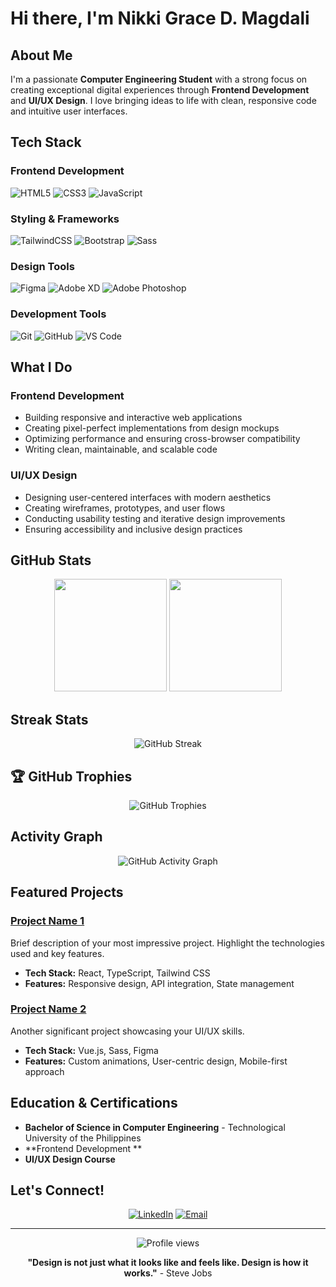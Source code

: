 # Hi there, I'm Nikki Grace D. Magdali 

##  About Me
I'm a passionate **Computer Engineering Student** with a strong focus on creating exceptional digital experiences through **Frontend Development** and **UI/UX Design**. I love bringing ideas to life with clean, responsive code and intuitive user interfaces.

## Tech Stack

### Frontend Development
![HTML5](https://img.shields.io/badge/html5-%23E34F26.svg?style=for-the-badge&logo=html5&logoColor=white)
![CSS3](https://img.shields.io/badge/css3-%231572B6.svg?style=for-the-badge&logo=css3&logoColor=white)
![JavaScript](https://img.shields.io/badge/javascript-%23323330.svg?style=for-the-badge&logo=javascript&logoColor=%23F7DF1E)

### Styling & Frameworks
![TailwindCSS](https://img.shields.io/badge/tailwindcss-%2338B2AC.svg?style=for-the-badge&logo=tailwind-css&logoColor=white)
![Bootstrap](https://img.shields.io/badge/bootstrap-%238511FA.svg?style=for-the-badge&logo=bootstrap&logoColor=white)
![Sass](https://img.shields.io/badge/SASS-hotpink.svg?style=for-the-badge&logo=SASS&logoColor=white)

### Design Tools
![Figma](https://img.shields.io/badge/figma-%23F24E1E.svg?style=for-the-badge&logo=figma&logoColor=white)
![Adobe XD](https://img.shields.io/badge/Adobe%20XD-470137?style=for-the-badge&logo=Adobe%20XD&logoColor=#FF61F6)
![Adobe Photoshop](https://img.shields.io/badge/adobe%20photoshop-%2331A8FF.svg?style=for-the-badge&logo=adobe%20photoshop&logoColor=white)

### Development Tools
![Git](https://img.shields.io/badge/git-%23F05033.svg?style=for-the-badge&logo=git&logoColor=white)
![GitHub](https://img.shields.io/badge/github-%23121011.svg?style=for-the-badge&logo=github&logoColor=white)
![VS Code](https://img.shields.io/badge/Visual%20Studio%20Code-0078d7.svg?style=for-the-badge&logo=visual-studio-code&logoColor=white)

##  What I Do

###  Frontend Development
- Building responsive and interactive web applications
- Creating pixel-perfect implementations from design mockups
- Optimizing performance and ensuring cross-browser compatibility
- Writing clean, maintainable, and scalable code

###  UI/UX Design
- Designing user-centered interfaces with modern aesthetics
- Creating wireframes, prototypes, and user flows
- Conducting usability testing and iterative design improvements
- Ensuring accessibility and inclusive design practices

##  GitHub Stats

<div align="center">
  <img height="180em" src="https://github-readme-stats.vercel.app/api?username=Nxyzie&show_icons=true&theme=tokyonight&include_all_commits=true&count_private=true"/>
  <img height="180em" src="https://github-readme-stats.vercel.app/api/top-langs/?username=Nxyzie&layout=compact&langs_count=7&theme=tokyonight"/>
</div>

## Streak Stats
<div align="center">
  <img src="https://github-readme-streak-stats.herokuapp.com/?user=Nxyzie&theme=tokyonight" alt="GitHub Streak" />
</div>

## 🏆 GitHub Trophies
<div align="center">
  <img src="https://github-profile-trophy.vercel.app/?username=Nxyzie&theme=tokyonight&row=1&column=7" alt="GitHub Trophies" />
</div>

##  Activity Graph
<div align="center">
  <img src="https://github-readme-activity-graph.vercel.app/graph?username=Nxyzie&theme=tokyo-night&hide_border=true" alt="GitHub Activity Graph" />
</div>

##  Featured Projects

###  [Project Name 1](https://github.com/yourusername/project1)
Brief description of your most impressive project. Highlight the technologies used and key features.
- **Tech Stack:** React, TypeScript, Tailwind CSS
- **Features:** Responsive design, API integration, State management

###  [Project Name 2](https://github.com/yourusername/project2)
Another significant project showcasing your UI/UX skills.
- **Tech Stack:** Vue.js, Sass, Figma
- **Features:** Custom animations, User-centric design, Mobile-first approach

##  Education & Certifications
-  **Bachelor of Science in Computer Engineering** - Technological University of the Philippines
-  **Frontend Development ** 
-  **UI/UX Design Course** 

##  Let's Connect!

<div align="center">
  
[![LinkedIn](https://img.shields.io/badge/LinkedIn-%230077B5.svg?style=for-the-badge&logo=linkedin&logoColor=white)]([https://linkedin.com/in/yourlinkedin](https://www.linkedin.com/in/nikki-grace-magdali-77aa02189/))
[![Email](https://img.shields.io/badge/Gmail-D14836?style=for-the-badge&logo=gmail&logoColor=white)](mailto:ngracemagdali0617@gmail.com)

</div>

---

<div align="center">
  <img src="https://komarev.com/ghpvc/?username=yourusername&label=Profile%20views&color=0e75b6&style=flat" alt="Profile views" />
  
  **"Design is not just what it looks like and feels like. Design is how it works."** - Steve Jobs
</div>
